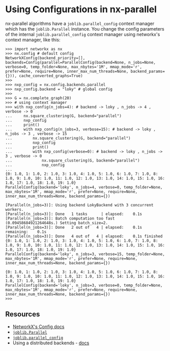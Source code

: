 # Using Configurations in nx-parallel

nx-parallel algorithms have a `joblib.parallel_config` context manager which has the `joblib.Parallel` instance. You change the config parameters of the internal `joblib.parallel_config` context manager using networkx's context manager, like this:

```
>>> import networkx as nx
>>> nx.config # default config
NetworkXConfig(backend_priority=[], backends=Config(parallel=ParallelConfig(backend=None, n_jobs=None, verbose=0, temp_folder=None, max_nbytes='1M', mmap_mode='r', prefer=None, require=None, inner_max_num_threads=None, backend_params={})), cache_converted_graphs=True)
>>>
>>> nxp_config = nx.config.backends.parallel
>>> nxp_config.backend = "loky" # global config
>>>
>>> G = nx.complete_graph(20)
>>> # using context manager
>>> with nxp_config(n_jobs=4): # backend -> loky , n_jobs -> 4 , verbose -> 0
...     nx.square_clustering(G, backend="parallel")
...     nxp_config
...     print()
...     with nxp_config(n_jobs=3, verbose=15): # backend -> loky , n_jobs -> 3 , verbose -> 15
...         nx.square_clustering(G, backend="parallel")
...         nxp_config
...         print()
...         with nxp_config(verbose=0): # backend -> loky , n_jobs -> 3 , verbose -> 0
...             nx.square_clustering(G, backend="parallel")
...             nxp_config
...
{0: 1.0, 1: 1.0, 2: 1.0, 3: 1.0, 4: 1.0, 5: 1.0, 6: 1.0, 7: 1.0, 8: 1.0, 9: 1.0, 10: 1.0, 11: 1.0, 12: 1.0, 13: 1.0, 14: 1.0, 15: 1.0, 16: 1.0, 17: 1.0, 18: 1.0, 19: 1.0}
ParallelConfig(backend='loky', n_jobs=4, verbose=0, temp_folder=None, max_nbytes='1M', mmap_mode='r', prefer=None, require=None, inner_max_num_threads=None, backend_params={})

[Parallel(n_jobs=3)]: Using backend LokyBackend with 3 concurrent workers.
[Parallel(n_jobs=3)]: Done   1 tasks      | elapsed:    0.1s
[Parallel(n_jobs=3)]: Batch computation too fast (0.09458684921264648s.) Setting batch_size=2.
[Parallel(n_jobs=3)]: Done   2 out of   4 | elapsed:    0.1s remaining:    0.1s
[Parallel(n_jobs=3)]: Done   4 out of   4 | elapsed:    0.1s finished
{0: 1.0, 1: 1.0, 2: 1.0, 3: 1.0, 4: 1.0, 5: 1.0, 6: 1.0, 7: 1.0, 8: 1.0, 9: 1.0, 10: 1.0, 11: 1.0, 12: 1.0, 13: 1.0, 14: 1.0, 15: 1.0, 16: 1.0, 17: 1.0, 18: 1.0, 19: 1.0}
ParallelConfig(backend='loky', n_jobs=3, verbose=15, temp_folder=None, max_nbytes='1M', mmap_mode='r', prefer=None, require=None, inner_max_num_threads=None, backend_params={})

{0: 1.0, 1: 1.0, 2: 1.0, 3: 1.0, 4: 1.0, 5: 1.0, 6: 1.0, 7: 1.0, 8: 1.0, 9: 1.0, 10: 1.0, 11: 1.0, 12: 1.0, 13: 1.0, 14: 1.0, 15: 1.0, 16: 1.0, 17: 1.0, 18: 1.0, 19: 1.0}
ParallelConfig(backend='loky', n_jobs=3, verbose=0, temp_folder=None, max_nbytes='1M', mmap_mode='r', prefer=None, require=None, inner_max_num_threads=None, backend_params={})
>>>
```

## Resources

- [NetworkX's Config docs](https://networkx.org/documentation/latest/reference/backends.html#module-networkx.utils.configs)
- [`joblib.Parallel`](https://joblib.readthedocs.io/en/latest/generated/joblib.Parallel.html)
- [`joblib.parallel_config`](https://joblib.readthedocs.io/en/latest/generated/joblib.parallel_config.html)
- Using a distributed backends - [docs](https://joblib.readthedocs.io/en/latest/auto_examples/parallel/distributed_backend_simple.html#sphx-glr-auto-examples-parallel-distributed-backend-simple-py)
